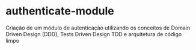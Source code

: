 # authenticate-module
Criação de um módulo de autenticação utilizando os conceitos de Domain Driven Design (DDD), Tests Driven Design TDD e arquitetura de código limpo
